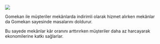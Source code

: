 ![](https://i.ibb.co/xM2FqRY/template-gomekan.png)

Gomekan ile müşteriler mekânlarda indirimli olarak hizmet alırken mekânlar da Gomekan sayesinde masalarını doldurur.

Bu sayede mekânlar kâr oranını arttırırken müşteriler daha az harcayarak ekonomilerine katkı sağlarlar.
